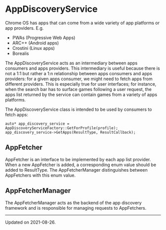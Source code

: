 # AppDiscoveryService

Chrome OS has apps that can come from a wide variety of app platforms or app
providers. E.g.
- PWAs (Progressive Web Apps)
- ARC++ (Android apps)
- Crostini (Linux apps)
- Borealis

The AppDiscoveryService acts as an intermediary between apps consumers and apps
providers. This intermediary is useful because there is not a 1:1 but rather a
1:n relationship between apps consumers and apps providers: for a given apps
consumer, we might need to fetch apps from different providers. This is
especially true for user interfaces; for instance, when the search bar has to
surface games following a user request, the apps list returned by the service
can contain games from a variety of apps platforms.

The AppDiscoveryService class is intended to be used by consumers to fetch apps:

```
auto* app_discovery_service = AppDiscoveryServiceFactory::GetForProfile(profile);
app_discovery_service->GetApps(ResultType, ResultCallback);

```

## AppFetcher

AppFetcher is an interface to be implemented by each app list provider. When a
new AppFetcher is added, a corresponding enum value should be added to
ResultType. The AppFetcherManager distinguishes between AppFetchers with this
enum value.

## AppFetcherManager
The AppFetcherManager acts as the backend of the app discovery framework and is
responsible for managing requests to AppFetchers.

---

Updated on 2021-08-26.
